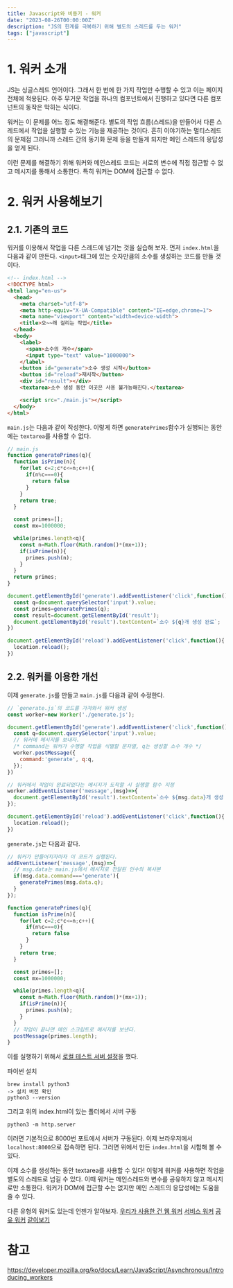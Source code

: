 ```yaml
---
title: Javascript와 비동기 - 워커
date: "2023-08-26T00:00:00Z"
description: "JS의 한계를 극복하기 위해 별도의 스레드를 두는 워커"
tags: ["javascript"]
---
```


# 1. 워커 소개

JS는 싱글스레드 언어이다. 그래서 한 번에 한 가지 작업만 수행할 수 있고 이는 페이지 전체에 적용된다. 아주 무거운 작업을 하나의 컴포넌트에서 진행하고 있다면 다른 컴포넌트의 동작은 막히는 식이다.

워커는 이 문제를 어느 정도 해결해준다. 별도의 작업 흐름(스레드)을 만들어서 다른 스레드에서 작업을 실행할 수 있는 기능을 제공하는 것이다. 흔히 이야기하는 멀티스레드의 문제점 그러니까 스레드 간의 동기화 문제 등을 만들게 되지만 메인 스레드의 응답성을 얻게 된다.

이런 문제를 해결하기 위해 워커와 메인스레드 코드는 서로의 변수에 직접 접근할 수 없고 메시지를 통해서 소통한다. 특히 워커는 DOM에 접근할 수 없다.

# 2. 워커 사용해보기

## 2.1. 기존의 코드

워커를 이용해서 작업을 다른 스레드에 넘기는 것을 실습해 보자. 먼저 `index.html`을 다음과 같이 만든다. `<input>`태그에 있는 숫자만큼의 소수를 생성하는 코드를 만들 것이다. 

```html
<!-- index.html -->
<!DOCTYPE html>
<html lang="en-us">
  <head>
    <meta charset="utf-8">
    <meta http-equiv="X-UA-Compatible" content="IE=edge,chrome=1">
    <meta name="viewport" content="width=device-width">
    <title>오~~래 걸리는 작업</title>
  </head>
  <body>
    <label>
      <span>소수의 개수</span>
      <input type="text" value="1000000">
    </label>
    <button id="generate">소수 생성 시작</button>
    <button id="reload">재시작</button>
    <div id="result"></div>
    <textarea>소수 생성 동안 이곳은 사용 불가능해진다.</textarea>

    <script src="./main.js"></script>
  </body>
</html>
```

`main.js`는 다음과 같이 작성한다. 이렇게 하면 `generatePrimes`함수가 실행되는 동안에는 `textarea`를 사용할 수 없다. 

```js
// main.js
function generatePrimes(q){
  function isPrime(n){
    for(let c=2;c*c<=n;c++){
      if(n%c===0){
        return false
      }
    }
    return true;
  }

  const primes=[];
  const mx=1000000;

  while(primes.length<q){
    const n=Math.floor(Math.random()*(mx+1));
    if(isPrime(n)){
      primes.push(n);
    }
  }
  return primes;
}

document.getElementById('generate').addEventListener('click',function(){
  const q=document.querySelector('input').value;
  const primes=generatePrimes(q);
  const result=document.getElementById('result');
  document.getElementById('result').textContent=`소수 ${q}개 생성 완료`;
})

document.getElementById('reload').addEventListener('click',function(){
  location.reload();
})
```

## 2.2. 워커를 이용한 개선

이제 `generate.js`를 만들고 `main.js`를 다음과 같이 수정한다.

```js
// `generate.js`의 코드를 가져와서 워커 생성
const worker=new Worker('./generate.js');

document.getElementById('generate').addEventListener('click',function(){
  const q=document.querySelector('input').value;
  // 워커에 메시지를 보내자.
  /* command는 워커가 수행할 작업을 식별할 문자열, q는 생성할 소수 개수 */
  worker.postMessage({
    command:'generate', q:q,
  });
})

// 워커에서 작업이 완료되었다는 메시지가 도착할 시 실행할 함수 지정
worker.addEventListener('message',(msg)=>{
  document.getElementById('result').textContent=`소수 ${msg.data}개 생성 완료`;
});

document.getElementById('reload').addEventListener('click',function(){
  location.reload();
})
```

`generate.js`는 다음과 같다.

```js
// 워커가 만들어지자마자 이 코드가 실행된다.
addEventListener('message',(msg)=>{
  // msg.data는 main.js에서 메시지로 전달된 인수의 복사본
  if(msg.data.command==='generate'){
    generatePrimes(msg.data.q);
  }
});

function generatePrimes(q){
  function isPrime(n){
    for(let c=2;c*c<=n;c++){
      if(n%c===0){
        return false
      }
    }
    return true;
  }

  const primes=[];
  const mx=1000000;

  while(primes.length<q){
    const n=Math.floor(Math.random()*(mx+1));
    if(isPrime(n)){
      primes.push(n);
    }
  }
  // 작업이 끝나면 메인 스크립트로 메시지를 보낸다.
  postMessage(primes.length);
}
```

이를 실행하기 위해서 [로컬 테스트 서버 설정](https://developer.mozilla.org/ko/docs/Learn/Common_questions/Tools_and_setup/set_up_a_local_testing_server)을 했다.

파이썬 설치

```
brew install python3
-> 설치 버전 확인
python3 --version
```

그리고 위의 index.html이 있는 폴더에서 서버 구동

```
python3 -m http.server
```

이러면 기본적으로 8000번 포트에서 서버가 구동된다. 이제 브라우저에서 `localhost:8000`으로 접속하면 된다. 그러면 위에서 만든 `index.html`을 시험해 볼 수 있다.

이제 소수를 생성하는 동안 textarea를 사용할 수 있다! 이렇게 워커를 사용하면 작업을 별도의 스레드로 넘길 수 있다. 이때 워커는 메인스레드와 변수를 공유하지 않고 메시지로만 소통한다. 워커가 DOM에 접근할 수는 없지만 메인 스레드의 응답성에는 도움을 줄 수 있다.

다른 유형의 워커도 있는데 언젠가 알아보자.
[우리가 사용한 건 웹 워커](https://developer.mozilla.org/ko/docs/Web/API/Web_Workers_API/Using_web_workers)
[서비스 워커](https://developer.mozilla.org/ko/docs/Web/API/Service_Worker_API/Using_Service_Workers)
[공유 워커](https://developer.mozilla.org/ko/docs/Web/API/SharedWorker)
[같이보기](https://developer.mozilla.org/ko/docs/Learn/JavaScript/Asynchronous/Introducing_workers#%EA%B0%99%EC%9D%B4_%EB%B3%B4%EA%B8%B0)

# 참고

https://developer.mozilla.org/ko/docs/Learn/JavaScript/Asynchronous/Introducing_workers